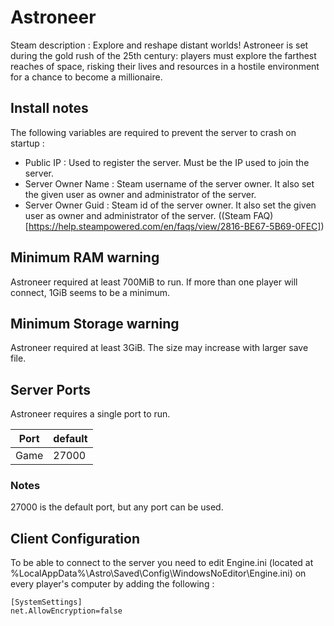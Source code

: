 # Astroneer

Steam description :  Explore and reshape distant worlds! Astroneer is set during the gold rush of the 25th century: players must explore the farthest reaches of space, risking their lives and resources in a hostile environment for a chance to become a millionaire.

## Install notes

The following variables are required to prevent the server to crash on startup :
* Public IP : Used to register the server. Must be the IP used to join the server.
* Server Owner Name : Steam username of the server owner. It also set the given user as owner and administrator of the server.
* Server Owner Guid : Steam id of the server owner. It also set the given user as owner and administrator of the server. ((Steam FAQ)[https://help.steampowered.com/en/faqs/view/2816-BE67-5B69-0FEC])

## Minimum RAM warning

Astroneer required at least 700MiB to run. If more than one player will connect, 1GiB seems to be a minimum.

## Minimum Storage warning

Astroneer required at least 3GiB. The size may increase with larger save file.

## Server Ports

Astroneer requires a single port to run.

| Port        | default |
|-------------|---------|
| Game        | 27000   |

### Notes

27000 is the default port, but any port can be used.


## Client Configuration

To be able to connect to the server you need to edit Engine.ini (located at %LocalAppData%\Astro\Saved\Config\WindowsNoEditor\Engine.ini) on every player's computer by adding the following :

```
[SystemSettings]
net.AllowEncryption=false
```
